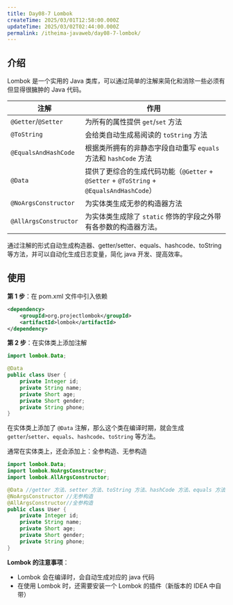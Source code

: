 ```yaml
---
title: Day08-7 Lombok
createTime: 2025/03/01T12:58:00.000Z
updateTime: 2025/03/02T02:44:00.000Z
permalink: /itheima-javaweb/day08-7-lombok/
---
```


## ****介绍****


Lombok 是一个实用的 Java 类库，可以通过简单的注解来简化和消除一些必须有但显得很臃肿的 Java 代码。


| **注解**                | **作用**                                                                    |
| --------------------- | ------------------------------------------------------------------------- |
| `@Getter`/`@Setter`   | 为所有的属性提供 `get`/`set` 方法                                                   |
| `@ToString`           | 会给类自动生成易阅读的  `toString`  方法                                               |
| `@EqualsAndHashCode`  | 根据类所拥有的非静态字段自动重写 `equals` 方法和  `hashCode` 方法                              |
| `@Data`               | 提供了更综合的生成代码功能（`@Getter` + `@Setter` + `@ToString` + `@EqualsAndHashCode`） |
| `@NoArgsConstructor`  | 为实体类生成无参的构造器方法                                                            |
| `@AllArgsConstructor` | 为实体类生成除了 `static` 修饰的字段之外带有各参数的构造器方法。                                     |


通过注解的形式自动生成构造器、getter/setter、equals、hashcode、toString 等方法，并可以自动化生成日志变量，简化 java 开发、提高效率。


## ****使用****


**第 1 步**：在 pom.xml 文件中引入依赖


```xml
<dependency>
    <groupId>org.projectlombok</groupId>
    <artifactId>lombok</artifactId>
</dependency>
```


**第 2 步**：在实体类上添加注解


```java
import lombok.Data;

@Data
public class User {
    private Integer id;
    private String name;
    private Short age;
    private Short gender;
    private String phone;
}
```


在实体类上添加了 `@Data` 注解，那么这个类在编译时期，就会生成 `getter`/`setter`、`equals`、`hashcode`、`toString` 等方法。


通常在实体类上，还会添加上：全参构造、无参构造


```java
import lombok.Data;
import lombok.NoArgsConstructor;
import lombok.AllArgsConstructor;

@Data //getter 方法、setter 方法、toString 方法、hashCode 方法、equals 方法
@NoArgsConstructor //无参构造
@AllArgsConstructor//全参构造
public class User {
    private Integer id;
    private String name;
    private Short age;
    private Short gender;
    private String phone;
}
```


**Lombok 的注意事项**：

- Lombok 会在编译时，会自动生成对应的 java 代码
- 在使用 Lombok 时，还需要安装一个 Lombok 的插件（新版本的 IDEA 中自带）

